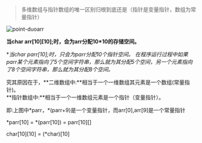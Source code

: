 > 多维数组与指针数组的唯一区别归根到底还是（指针是变量指针，数组为常量指针）


![point-duoarr](http://7xocno.com1.z0.glb.clouddn.com/point-duoarr.png)


**当char arr[10][10];时，会为arr分配10*10的存储空间。**

**当char *parr[10];时，只会为parr分配10个指针空间。
在程序运行过程中如果parr某个元素指向了5个空间字符串，那么就为其分配5个空间，另一个元素指向了8个空间字符串，那么就为其分配8个空间。**


究其原因在于，**二维数组中:**相当于一个一维数组其元素是一个数组(常量指针)。<br/>
**指针数组中:**相当于一个一维数组元素是一个指针（变量指针）。<br/>

即:上图中\*parr，\*(parr+9)是一个变量指针，而arr[0],arr[9]是一个常量指针

\*parr[10] = \*(parr[10]) = parr[10][]

char[10][10] = (*char)[10]




